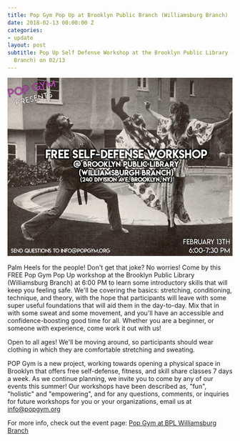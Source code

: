 ```yaml
---
title: Pop Gym Pop Up at Brooklyn Public Branch (Williamsburg Branch)
date: 2018-02-13 00:00:00 Z
categories:
- update
layout: post
subtitle: Pop Up Self Defense Workshop at the Brooklyn Public Library (Williamsburg
  Branch) on 02/13
---
```



![Pop Gym at BPL Williamsburg Branch](/assets/bpl3.jpg)

Palm Heels for the people! Don't get that joke? No worries! Come by this FREE Pop Gym Pop Up workshop at the Brooklyn Public Library (Williamsburg Branch) at 6:00 PM to learn some introductory skills that will keep you feeling safe. We'll be covering the basics: stretching, conditioning, technique, and theory, with the hope that participants will leave with some super useful foundations that will aid them in the day-to-day. Mix that in with some sweat and some movement, and you'll have an accessible and confidence-boosting good time for all. Whether you are a beginner, or someone with experience, come work it out with us!

Open to all ages! We'll be moving around, so participants should wear clothing in which they are comfortable stretching and sweating.

POP Gym is a new project, working towards opening a physical space in Brooklyn that offers free self-defense, fitness, and skill share classes 7 days a week. As we continue planning, we invite you to come by any of our events this summer! Our workshops have been described as, "fun", "holistic" and "empowering", and for any questions, comments, or inquiries for future workshops for you or your organizations, email us at info@popgym.org


For more info, check out the event page: [Pop Gym at BPL Williamsburg Branch](https://www.facebook.com/events/532460767110979/)

